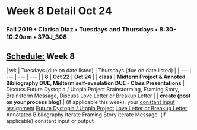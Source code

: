 # Week 8 Detail Oct 24

### Fall 2019 • Clarisa Diaz • Tuesdays and Thursdays • 8:30-10:20am • 370J_308

## [Schedule:](./) Week 8

| wk | Tuesdays \(due on date listed\) | Thursdays \(due on date listed\) |
| --- | --- | --- | --- |
| **8** | **Oct 22** | **Oct 24** |
| **class** | **Midterm Project & Annoted Bibliography DUE, Midterm self-evaulation DUE - Class Presentations** |  Discuss Future Dystopia / Utopia Project Brainstorming, Framing Story, Brainstorm Message, Discuss Love Letter or Breakup Letter |
| **create \(post on your process blog\)** |  \(if applicable this week\), your [constant input assignment](constant-input-or-output.md)   [Future Dystopia / Utopia Project](future-dystopia-utopia-project.md) [Love Letter or Breakup Letter](week-10-detail-nov-06.md) Annotated Bibliography Iterate Framing Story Iterate Message. \(if applicable\) constant input or output

